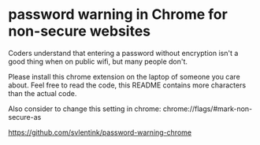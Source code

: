 # password warning in Chrome for non-secure websites

Coders understand that entering a password without encryption
isn't a good thing when on public wifi,
but many people don't.

Please install this chrome extension on the laptop of someone you care about.
Feel free to read the code, this README contains more characters than the actual code.

Also consider to change this setting in chrome: chrome://flags/#mark-non-secure-as

https://github.com/svlentink/password-warning-chrome
